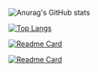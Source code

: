 
![Anurag's GitHub stats](https://github-readme-stats.vercel.app/api?username=ngovandong&show_icons=true&theme=radical)

[![Top Langs](https://github-readme-stats.vercel.app/api/top-langs/?username=ngovandong)](https://github.com/anuraghazra/github-readme-stats)

[![Readme Card](https://github-readme-stats.vercel.app/api/pin/?username=ngovandong&repo=LMS-DUT)](https://github.com/anuraghazra/github-readme-stats)

[![Readme Card](https://github-readme-stats.vercel.app/api/pin/?username=ngovandong&repo=PBL3)](https://github.com/anuraghazra/github-readme-stats)


<!--
**ngovandong/ngovandong** is a ✨ _special_ ✨ repository because its `README.md` (this file) appears on your GitHub profile.

Here are some ideas to get you started:

- 🔭 I’m currently working on ...
- 🌱 I’m currently learning ...
- 👯 I’m looking to collaborate on ...
- 🤔 I’m looking for help with ...
- 💬 Ask me about ...
- 📫 How to reach me: ...
- 😄 Pronouns: ...
- ⚡ Fun fact: ...
-->
